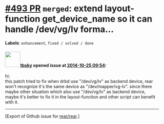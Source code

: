 [\#493 PR](https://github.com/rear/rear/pull/493) `merged`: extend layout-function get\_device\_name so it can handle /dev/vg/lv forma...
=========================================================================================================================================

**Labels**: `enhancement`, `fixed / solved / done`

#### <img src="https://avatars.githubusercontent.com/u/9283275?v=4" width="50">[tbsky](https://github.com/tbsky) opened issue at [2014-10-25 09:54](https://github.com/rear/rear/pull/493):

hi:  
this patch tried to fix when drbd use "/dev/vg/lv" as backend device,
rear won't recognize it's the same device as "/dev/mapper/vg-lv". since
there maybe other situation which also use "/dev/vg/lv" as backend
device, maybe it's better to fix it in the layout-function and other
script can benefit with it.

------------------------------------------------------------------------

\[Export of Github issue for
[rear/rear](https://github.com/rear/rear).\]
